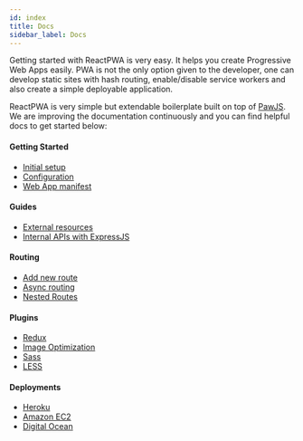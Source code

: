 ```yaml
---
id: index
title: Docs
sidebar_label: Docs
---
```


Getting started with ReactPWA is very easy. It helps you create Progressive Web Apps easily. 
PWA is not the only option given to the developer, one can develop static sites with hash routing, 
enable/disable service workers and also create a simple deployable application. 

ReactPWA is very simple but extendable boilerplate built on top of [PawJS](https://github.com/atyantik/pawjs). 
We are improving the documentation continuously and you can find helpful docs to get started below:

#### Getting Started
  - [Initial setup](initial-setup.md)
  - [Configuration](configuration.md)
  - [Web App manifest](web-app-manifest.md)

#### Guides
  - [External resources](guides-load-external-resources.md)
  - [Internal APIs with ExpressJS](guides-internal-api-with-express.md)

#### Routing
  - [Add new route](routing-add-new-route.md)
  - [Async routing](routing-async-routing.md)
  - [Nested Routes](routing-nested-routes.md)    
  
#### Plugins
  - [Redux](plugin-redux.md)
  - [Image Optimization](plugin-image-optimization.md)
  - [Sass](plugin-sass.md)
  - [LESS](plugin-less.md)

#### Deployments
  - [Heroku](deploying-to-heroku.md)
  - [Amazon EC2](deploying-to-amazon-ec2.md)
  - [Digital Ocean](deploying-to-digital-ocean.md)


<script async src="//pagead2.googlesyndication.com/pagead/js/adsbygoogle.js"></script>
<ins class="adsbygoogle"
     style="display:block"
     data-ad-client="ca-pub-7586505628408924"
     data-ad-slot="5652642939"
     data-ad-format="auto"></ins>
<script>
(adsbygoogle = window.adsbygoogle || []).push({});
</script>
